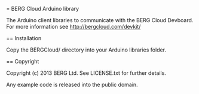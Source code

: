 = BERG Cloud Arduino library

The Arduino client libraries to communicate with the BERG Cloud Devboard. For more information
see http://bergcloud.com/devkit/

== Installation

Copy the BERGCloud/ directory into your Arduino libraries folder.

== Copyright

Copyright (c) 2013 BERG Ltd. See LICENSE.txt for further details.

Any example code is released into the public domain.

